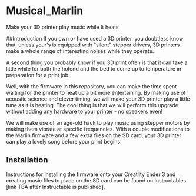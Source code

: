 # Musical_Marlin
Make your 3D printer play music while It heats

##Introduction
If you own or have used a 3D printer, you doubtless know that, unless your's is equipped with "silent" stepper drivers, 3D printers make a whole range of interesting noises while they operate.

A second thing you probably know if you 3D print often is that it can take a little while for both the hotend and the bed to come up to temperature in preparation for a print job.

Well, with the firmware in this repository, you can make the time spent waiting for the printer to heat up a bit more entertaining. By making use of acoustic science and clever timing, we will make your 3D printer play a little tune as it is heating. The cool thing is that we will perform this upgrade without adding any hardware to your printer - no speakers even!

We will make use of an age-old hack to play music using stepper motors by making them vibrate at specific frequencies. With a couple modifications to the Marlin firmware and a few extra files on the SD card, your 3D printer can play a lovely song before your print begins.

## Installation
Instructions for installing the firmware onto your Creatlity Ender 3 and creating music files to place on the SD card can be found on Instructables [link TBA after Instructable is published].
